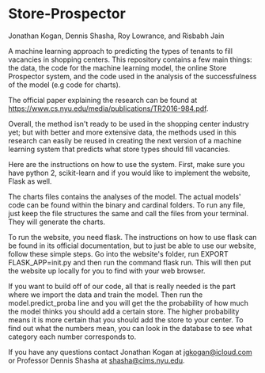 # Store-Prospector
Jonathan Kogan, Dennis Shasha, Roy Lowrance, and Risbabh Jain

A machine learning approach to predicting the types of tenants to fill vacancies in shopping centers. This repository contains a few main things: the data, the code for the machine learning model, the online Store Prospector system, and the code used in the analysis of the successfulness of the model (e.g code for charts). 

The official paper explaining the research can be found at https://www.cs.nyu.edu/media/publications/TR2016-984.pdf.

Overall, the method isn't ready to be used in the shopping center industry yet; but with better and more extensive data, the methods used in this research can easily be reused in creating the next version of a machine learning system that predicts what store types should fill vacancies.

Here are the instructions on how to use the system. 
First, make sure you have python 2, scikit-learn and if you would like to implement the website, Flask as well.

The charts files contains the analyses of the model. The actual models' code can be found within the binary and cardinal folders. To run any file, just keep the file structures the same and call the files from your terminal. They will generate the charts.

To run the website, you need flask. The instructions on how to use flask can be found in its official documentation, but to just be able to use our website, follow these simple steps. Go into the website's folder, run EXPORT FLASK_APP=init.py and then run the command flask run. This will then put the website up locally for you to find with your web browser. 

If you want to build off of our code, all that is really needed is the part where we import the data and train the model. Then run the model.predict_proba line and you will get the the probability of how much the model thinks you should add a certain store. The higher probability means it is more certain that you should add the store to your center. To find out what the numbers mean, you can look in the database to see what category each number corresponds to.

If you have any questions contact Jonathan Kogan at jgkogan@icloud.com or Professor Dennis Shasha at shasha@cims.nyu.edu.


